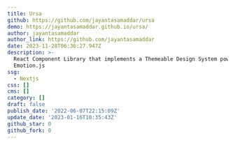 ```yaml
---
title: Ursa
github: https://github.com/jayantasamaddar/ursa
demo: https://jayantasamaddar.github.io/ursa/
author: jayantasamaddar
author_link: https://github.com/jayantasamaddar
date: 2023-11-28T06:36:27.947Z
description: >-
  React Component Library that implements a Themeable Design System powered by
  Emotion.js
ssg:
  - Nextjs
css: []
cms: []
category: []
draft: false
publish_date: '2022-06-07T22:15:09Z'
update_date: '2023-01-16T10:35:43Z'
github_star: 0
github_fork: 0
---
```

